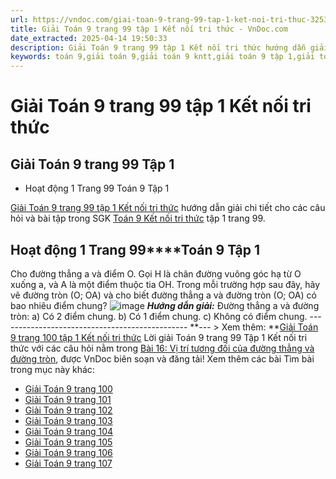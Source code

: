 ```yaml
---
url: https://vndoc.com/giai-toan-9-trang-99-tap-1-ket-noi-tri-thuc-325304
title: Giải Toán 9 trang 99 tập 1 Kết nối tri thức - VnDoc.com
date_extracted: 2025-04-14 19:50:33
description: Giải Toán 9 trang 99 tập 1 Kết nối tri thức hướng dẫn giải chi tiết các câu hỏi và bài tập trong SGK Toán 9 Kết nối tri thức tập 1.
keywords: toán 9,giải toán 9,giải toán 9 kntt,giải toán 9 tập 1,giải toán 9 kết nối tri thức,toán 9 kết nối tri thức tập 1,Toán 9 Kết nối tri thức Bài 16,giải Toán 9 Kết nối tri thức Bài 16,Bài 16 Vị trí tương đối của đường thẳng và đường tròn,toán 9 kết nối tri thức tập 1 trang 102,toán 9 kết nối tri thức tập 1 trang 101,toán 9 kết nối tri thức tập 1 trang 103,toán 9 kết nối tri thức tập 1 trang 100,toán 9 trang 99,giải toán 9 trang 99,toán 9 trang 99 kết nối,giải toán 9 trang 99 kết nối
---
```


# Giải Toán 9 trang 99 tập 1 Kết nối tri thức
## Giải Toán 9 trang 99 Tập 1
  * Hoạt động 1 Trang 99 Toán 9 Tập 1

[Giải Toán 9 trang 99 tập 1 Kết nối tri thức](<https://vndoc.com/giai-toan-9-trang-99-tap-1-ket-noi-tri-thuc-325304>) hướng dẫn giải chi tiết cho các câu hỏi và bài tập trong SGK [Toán 9 Kết nối tri thức](<https://vndoc.com/toan-9-ket-noi-tri-thuc>) tập 1 trang 99.
## **Hoạt động 1 Trang 99****Toán 9 Tập 1**
Cho đường thẳng a và điểm O. Gọi H là chân đường vuông góc hạ từ O xuống a, và A là một điểm thuộc tia OH. Trong mỗi trường hợp sau đây, hãy vẽ đường tròn \(O; OA\) và cho biết đường thẳng a và đường tròn \(O; OA\) có bao nhiêu điểm chung?
![image](https://i.vdoc.vn/data/image/2024/07/29/638578645620056965.png)
_**Hướng dẫn giải:**_
Đường thẳng a và đường tròn:
a\) Có 2 điểm chung.
b\) Có 1 điểm chung.
c\) Không có điểm chung.
\-----------------------------------------------
**\--- > Xem thêm: **[Giải Toán 9 trang 100 tập 1 Kết nối tri thức](<https://vndoc.com/giai-toan-9-trang-100-tap-1-ket-noi-tri-thuc-325308>)
Lời giải Toán 9 trang 99 Tập 1 Kết nối tri thức với các câu hỏi nằm trong [Bài 16: Vị trí tương đối của đường thẳng và đường tròn](<https://vndoc.com/giai-bai-tap-toan-lop-9-bai-4-vi-tri-tuong-doi-cua-duong-thang-va-duong-tron-154907>), được VnDoc biên soạn và đăng tải\!
Xem thêm các bài Tìm bài trong mục này khác:
  * [Giải Toán 9 trang 100](</giai-toan-9-trang-100-tap-1-ket-noi-tri-thuc-325308>)
  * [Giải Toán 9 trang 101](</giai-toan-9-trang-101-tap-1-ket-noi-tri-thuc-325315>)
  * [Giải Toán 9 trang 102](</giai-toan-9-trang-102-tap-1-ket-noi-tri-thuc-325316>)
  * [Giải Toán 9 trang 103](</giai-toan-9-trang-103-tap-1-ket-noi-tri-thuc-325322>)
  * [Giải Toán 9 trang 104](</giai-toan-9-trang-104-tap-1-ket-noi-tri-thuc-325323>)
  * [Giải Toán 9 trang 105](</giai-toan-9-trang-105-tap-1-ket-noi-tri-thuc-325326>)
  * [Giải Toán 9 trang 106](</giai-toan-9-trang-106-tap-1-ket-noi-tri-thuc-325341>)
  * [Giải Toán 9 trang 107](</giai-toan-9-trang-107-tap-1-ket-noi-tri-thuc-325346>)

